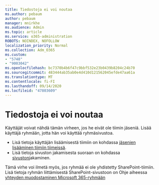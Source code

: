 ```yaml
---
title: Tiedostoja ei voi noutaa
ms.author: pebaum
author: pebaum
manager: mnirkhe
ms.audience: Admin
ms.topic: article
ms.service: o365-administration
ROBOTS: NOINDEX, NOFOLLOW
localization_priority: Normal
ms.collection: Adm_O365
ms.custom:
- "5748"
- "9003042"
ms.openlocfilehash: bc7370b4b6f47c9bbf532e23b0439b8204c24b70
ms.sourcegitcommit: 483444ab35ab0e4d410d121562045efde47aa61a
ms.translationtype: MT
ms.contentlocale: fi-FI
ms.lasthandoff: 09/14/2020
ms.locfileid: "47803609"
---
```

# <a name="we-cant-get-your-files"></a>Tiedostoja ei voi noutaa

Käyttäjät voivat nähdä tämän virheen, jos he eivät ole tiimin jäseniä. Lisää käyttäjä ryhmään, jotta hän voi käyttää ryhmäsivustoa.

- Lisä tietoja käyttäjän lisäämisestä tiimiin on kohdassa [jäsenien lisääminen tiimiin tiimeissä](https://support.office.com/article/add-people-to-a-team-aff2249d-b456-4bc3-81e7-52327b6b38e9).
- Lisä tietoja sivuston jakamisesta suoraan on kohdassa [sivuston](https://support.office.com/article/Share-a-site-958771A8-D041-4EB8-B51C-AFEA2EAE3658)jakaminen.

Tämä virhe voi ilmetä myös, jos ryhmää ei ole yhdistetty SharePoint-tiimiin. Lisä tietoja ryhmän liittämisestä SharePoint-sivustoon on Ohje aiheessa [yhteyden muodostaminen Microsoft 365-ryhmään](https://docs.microsoft.com/sharepoint/dev/transform/modernize-connect-to-office365-group)